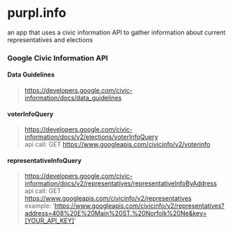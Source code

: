 # purpl.info
an app that uses a civic information API to gather information about current representatives and elections

### Google Civic Information API
#### Data Guidelines
> https://developers.google.com/civic-information/docs/data_guidelines  
#### voterInfoQuery
> https://developers.google.com/civic-information/docs/v2/elections/voterInfoQuery  
> api call: GET https://www.googleapis.com/civicinfo/v2/voterinfo  
#### representativeInfoQuery
> https://developers.google.com/civic-information/docs/v2/representatives/representativeInfoByAddress  
> api call: GET https://www.googleapis.com/civicinfo/v2/representatives  
> example: 'https://www.googleapis.com/civicinfo/v2/representatives?address=408%20E%20Main%20ST.%20Norfolk%20Ne&key=[YOUR_API_KEY]'  


